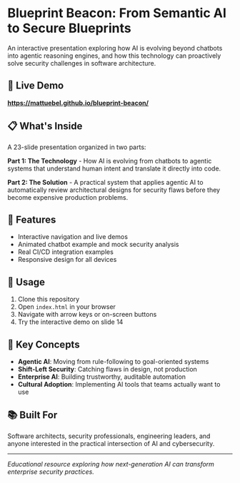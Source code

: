 # Blueprint Beacon: From Semantic AI to Secure Blueprints

An interactive presentation exploring how AI is evolving beyond chatbots into agentic reasoning engines, and how this technology can proactively solve security challenges in software architecture.

## 🚀 Live Demo

**https://mattuebel.github.io/blueprint-beacon/**

## 📋 What's Inside

A 23-slide presentation organized in two parts:

**Part 1: The Technology** - How AI is evolving from chatbots to agentic systems that understand human intent and translate it directly into code.

**Part 2: The Solution** - A practical system that applies agentic AI to automatically review architectural designs for security flaws before they become expensive production problems.

## 🎨 Features

- Interactive navigation and live demos
- Animated chatbot example and mock security analysis
- Real CI/CD integration examples
- Responsive design for all devices

## 🔧 Usage

1. Clone this repository
2. Open `index.html` in your browser
3. Navigate with arrow keys or on-screen buttons
4. Try the interactive demo on slide 14

## 🎯 Key Concepts

- **Agentic AI**: Moving from rule-following to goal-oriented systems
- **Shift-Left Security**: Catching flaws in design, not production
- **Enterprise AI**: Building trustworthy, auditable automation
- **Cultural Adoption**: Implementing AI tools that teams actually want to use

## 📚 Built For

Software architects, security professionals, engineering leaders, and anyone interested in the practical intersection of AI and cybersecurity.

---

*Educational resource exploring how next-generation AI can transform enterprise security practices.*
